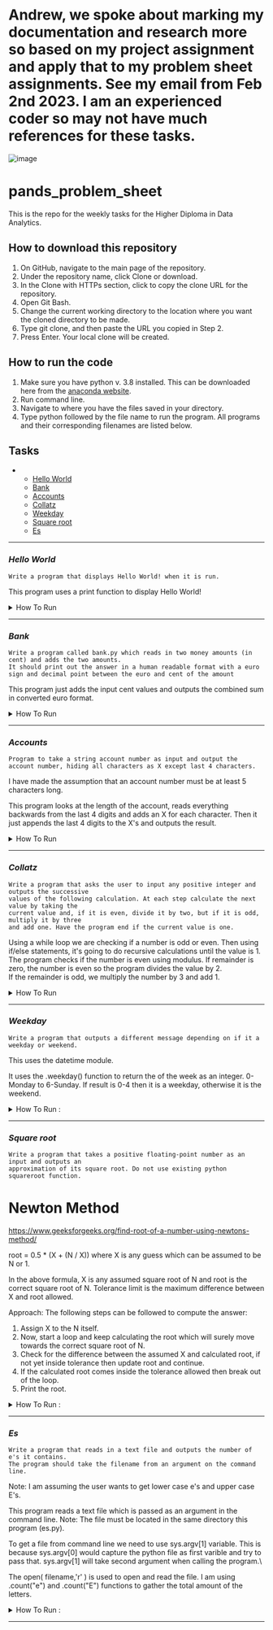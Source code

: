 # Andrew, we spoke about marking my documentation and research more so based on my project assignment and apply that to my problem sheet assignments. See my email from Feb 2nd 2023. I am an experienced coder so may not have much references for these tasks.

![image](https://user-images.githubusercontent.com/16778503/219499061-23b8d445-1023-4579-a5e6-9bcf020dda79.png)

# pands_problem_sheet
This is the repo for the weekly tasks for the Higher Diploma in Data Analytics.

## How to download this repository

1. On GitHub, navigate to the main page of the repository.
2. Under the repository name, click Clone or download.
3. In the Clone with HTTPs section, click to copy the clone URL for the repository.
4. Open Git Bash.
5. Change the current working directory to the location where you want the cloned directory to be made.
6. Type git clone, and then paste the URL you copied in Step 2.
7. Press Enter. Your local clone will be created.

## How to run the code

1. Make sure you have python v. 3.8 installed. This can be downloaded here from the [anaconda website](https://www.anaconda.com/distribution/).
2. Run command line.
3. Navigate to where you have the files saved in your directory.
4. Type python followed by the file name to run the program. All programs and their corresponding filenames are listed below.

## Tasks
* 
    * [Hello World](#hello-world)
    * [Bank](#bank)
    * [Accounts](#accounts)
    * [Collatz](#collatz)
    * [Weekday](#weekday)
    * [Square root](#square-root)
    * [Es](#es)
----------
### ***Hello World***

    Write a program that displays Hello World! when it is run.

This program uses a print function to display Hello World!



<details>
           <summary>How To Run</summary>
           <p>

Command line :

```
λ python helloworld.py 
```
Output :
```
Hello World!
```

</p>
</details>

- - - -

 ### ***Bank***

    Write a program called bank.py which reads in two money amounts (in cent) and adds the two amounts.
    It should print out the answer in a human readable format with a euro sign and decimal point between the euro and cent of the amount  
    
This program just adds the input cent values and outputs the combined sum in converted euro format.

<details>
           <summary>How To Run</summary>
           <p>

Command line :

```
λ python bank.py
```
Output :
```
Enter amount 1 (in cents) : 65
```
```
Enter amount 2 (in cents) : 180
```
```
The sum of 65 cents and 180 cents is : €2.45
```
</p>
</details>

----

### ***Accounts***

    Program to take a string account number as input and output the account number, hiding all characters as X except last 4 characters.
   I have made the assumption that an account number must be at least 5 characters long.

This program looks at the length of the account, reads everything backwards from the last 4 digits and adds an X for each character. Then it just appends the last 4 digits to the X's and outputs the result.

<details>
           <summary>How To Run</summary>
           <p>

Command line :

```
λ python accounts.py
```
Output :
```
Enter Account Number: 1234567890
```
```
XXXXXX7890
```
If user enters an account number less than 5, they will get an error and it prompts them to try again using a while loop to validate length:            
```
Enter Account Number: 1234
```
```
Account Number must contain at least 5 characters. Try again:
```
</p>
</details>

----

  ### ***Collatz***
    
    Write a program that asks the user to input any positive integer and outputs the successive 
    values of the following calculation. At each step calculate the next value by taking the 
    current value and, if it is even, divide it by two, but if it is odd, multiply it by three 
    and add one. Have the program end if the current value is one.



Using a while loop we are checking if a number is odd or even. Then using if/else statements,  it's going to do recursive calculations until the value is 1. \
The program checks if the number is even using modulus. If remainder is zero, the number is even so the program divides the value by 2. \
If the remainder is odd, we multiply the number by 3 and add 1. 

<details>
           <summary>How To Run</summary>
           <p>
         
Command Line :

```
λ python collatz.py
```
Output :
```
Enter a positive integer: 5
```
```
5 16 8 4 2 1
```

If user does not enter a positive Integer, they are informed and prompted to try again:

```
Enter a positive integer: x
```
```
Error! Enter a positive integer.
Enter a positive integer:
```
</p>
</details>

----

  ### ***Weekday***

    Write a program that outputs a different message depending on if it a weekday or weekend.

This uses the datetime module.

It uses the .weekday() function to return the of the week as an integer. 0-Monday to 6-Sunday.
If result is 0-4 then it is a weekday, otherwise it is the weekend.


<details>
           <summary>How To Run :</summary>
           <p>

Command line :

```
λ python weekday.py
```
If result is Monday-Friday (Week day):
```
Yes, unfortunately today is a weekday
```
If result is Saturday or Sunday (Weekend):
```
It's the weekend, yay!
```
</p>
</details>

----

  ### ***Square root***

    Write a program that takes a positive floating-point number as an input and outputs an 
    approximation of its square root. Do not use existing python squareroot function.
    

# Newton Method
https://www.geeksforgeeks.org/find-root-of-a-number-using-newtons-method/

root = 0.5 * (X + (N / X)) where X is any guess which can be assumed to be N or 1. 

In the above formula, X is any assumed square root of N and root is the correct square root of N. 
Tolerance limit is the maximum difference between X and root allowed. 


Approach: The following steps can be followed to compute the answer:  
1. Assign X to the N itself.
2. Now, start a loop and keep calculating the root which will surely move towards the correct square root of N.
3. Check for the difference between the assumed X and calculated root, if not yet inside tolerance then update root and continue.
4. If the calculated root comes inside the tolerance allowed then break out of the loop.
5. Print the root.


<details>
           <summary>How To Run :</summary>
           <p>

Command line :

```
λ python squareroot.py
```
```
Enter a positive number: 9.5
```
```
The approximate square root of 9.5 is 3.1
```
There is some validation in place if the user does not input positive number using a while loop to prompt user to try again:
 ```
Enter a positive number: -9
```
 ```

Error! Enter a positive number:
```
</p>
</details>

- - - -

  ### ***Es***

    Write a program that reads in a text file and outputs the number of e's it contains.
    The program should take the filename from an argument on the command line. 
   
Note: I am assuming the user wants to get lower case e's and upper case E's.

This program reads a text file which is passed as an argument in the command line. 
Note: The file must be located in the same directory this program (es.py).

To get a file from command line we need to use sys.argv[1] variable. This is because sys.argv[0] would capture the python file as first varible and try to pass that. sys.argv[1] will take second argument when calling the program.\

The open( filename,'r' ) is used to open and read the file.
I am using .count("e") and .count("E") functions to gather the total amount of the letters.


<details>
           <summary>How To Run :</summary>
           <p>

Sample test.txt file:\
Hello! There should be 6 E's in this file!
              
              
Command line:

```
λ python es.py test.txt
```

```
The total amount of e/E in test.txt is 6
```
There is validation included to check that user is passing a txt file using a simple .endswith(".txt") function on the filename.

```
λ python es.py test.pdf
```

```
Invalid file type, must be a .txt file
```
</p>
</details>

- - - -
